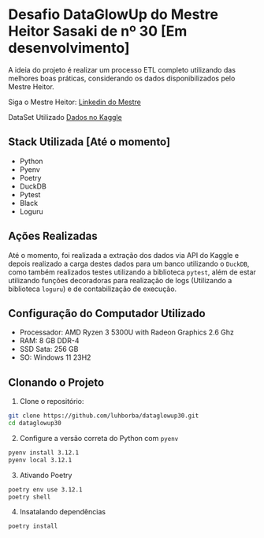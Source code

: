 ﻿# Desafio DataGlowUp do Mestre Heitor Sasaki de nº 30 [Em desenvolvimento]

A ideia do projeto é realizar um processo ETL completo utilizando das melhores boas práticas, considerando os dados disponibilizados pelo Mestre Heitor.

Siga o Mestre Heitor:
[Linkedin do Mestre](https://www.linkedin.com/in/heitorsasaki/)

DataSet Utilizado
[Dados no Kaggle](https://www.kaggle.com/datasets/mkechinov/ecommerce-events-history-in-cosmetics-shop)

## Stack Utilizada [Até o momento]

- Python
- Pyenv
- Poetry
- DuckDB
- Pytest
- Black
- Loguru

## Ações Realizadas

Até o momento, foi realizada a extração dos dados via API do Kaggle e depois realizado a carga destes dados para um banco utilizando o `DuckDB`, como também realizados testes utilizando a biblioteca `pytest`, além de estar utilizando funções decoradoras para realização de logs (Utilizando a biblioteca `loguru`) e de contabilização de execução.

## Configuração do Computador Utilizado

- Processador: AMD Ryzen 3 5300U with Radeon Graphics 2.6 Ghz
- RAM: 8 GB DDR-4
- SSD Sata: 256 GB
- SO: Windows 11 23H2

## Clonando o Projeto

1. Clone o repositório:
```bash
git clone https://github.com/luhborba/dataglowup30.git
cd dataglowup30
```

2. Configure a versão correta do Python com `pyenv`
```bash
pyenv install 3.12.1
pyenv local 3.12.1
```

3. Ativando Poetry
```bash
poetry env use 3.12.1
poetry shell
```

4. Insatalando dependências
```bash
poetry install
```
